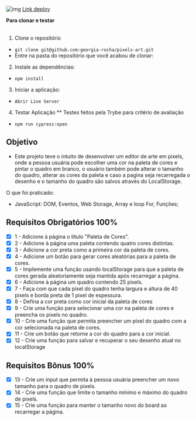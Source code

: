![img](pixelsArt.gif)
[Link deploy](https://georgia-rocha.github.io/pixels-art/)
<summary><strong>Para clonar e testar</strong></summary><br />

1. Clone o repositório
* `git clone git@github.com:georgia-rocha/pixels-art.git`
* Entre na pasta do repositório que você acabou de clonar:

2. Instale as dependências:
* `npm install`

3. Iniciar a aplicação:
* `Abrir Live Server`

4. Testar Aplicação
** Testes feitos pela Trybe para critério de avaliação
* `npm run cypress:open`

## Objetivo

* Este projeto teve o intuito de desenvolver um editor de arte em pixels, onde a pessoa usuária pode escolher uma cor na paleta de cores e pintar o quadro em branco, o usuário também pode alterar o tamanho do quadro, alterar as cores da paleta e caso a pagina seja recarregada o desenho e o tamanho do quadro são salvos através do LocalStorage.

O que foi praticado:

* JavaScript: DOM, Eventos, Web Storage, Array e loop For, Funções;
  
## Requisitos Obrigatórios 100%

- [x] 1 - Adicione à página o título "Paleta de Cores".
- [x] 2 - Adicione à página uma paleta contendo quatro cores distintas.
- [x] 3 - Adicione a cor preta como a primeira cor da paleta de cores.
- [x] 4 - Adicione um botão para gerar cores aleatórias para a paleta de cores.
- [x] 5 - Implemente uma função usando localStorage para que a paleta de cores gerada aleatoriamente seja mantida após recarregar a página.
- [x] 6 - Adicione à página um quadro contendo 25 pixels.
- [x] 7 - Faça com que cada pixel do quadro tenha largura e altura de 40 pixels e borda preta de 1 pixel de espessura.
- [x] 8 - Defina a cor preta como cor inicial da paleta de cores
- [x] 9 - Crie uma função para selecionar uma cor na paleta de cores e preencha os pixels no quadro.
- [x] 10 - Crie uma função que permita preencher um pixel do quadro com a cor selecionada na paleta de cores.
- [x] 11 - Crie um botão que retorne a cor do quadro para a cor inicial.
- [x] 12 - Crie uma função para salvar e recuperar o seu desenho atual no localStorage

## Requisitos Bônus 100%

- [x] 13 - Crie um input que permita à pessoa usuária preencher um novo tamanho para o quadro de pixels.
- [x] 14 - Crie uma função que limite o tamanho mínimo e máximo do quadro de pixels.
- [x] 15 - Crie uma função para manter o tamanho novo do board ao recarregar a página.
